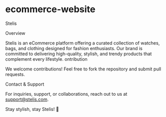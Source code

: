 # ecommerce-website
Stelis

Overview

Stelis is an eCommerce platform offering a curated collection of watches, bags, and clothing designed for fashion enthusiasts. Our brand is committed to delivering high-quality, stylish, and trendy products that complement every lifestyle.
ontribution

We welcome contributions! Feel free to fork the repository and submit pull requests.

Contact & Support

For inquiries, support, or collaborations, reach out to us at support@stelis.com.

Stay stylish, stay Stelis! 🚀
